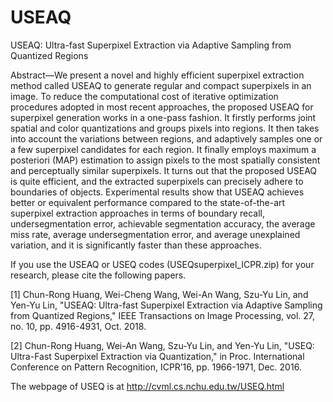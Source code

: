 # USEAQ
USEAQ: Ultra-fast Superpixel Extraction via Adaptive Sampling from Quantized Regions

Abstract—We present a novel and highly efficient superpixel extraction method called USEAQ to generate regular and compact
superpixels in an image. To reduce the computational cost of iterative optimization procedures adopted in most recent
approaches, the proposed USEAQ for superpixel generation works in a one-pass fashion. It firstly performs joint spatial
and color quantizations and groups pixels into regions. It then takes into account the variations between regions, and adaptively
samples one or a few superpixel candidates for each region. It finally employs maximum a posteriori (MAP) estimation to
assign pixels to the most spatially consistent and perceptually similar superpixels. It turns out that the proposed USEAQ is
quite efficient, and the extracted superpixels can precisely adhere to boundaries of objects. Experimental results show that USEAQ
achieves better or equivalent performance compared to the state-of-the-art superpixel extraction approaches in terms of boundary
recall, undersegmentation error, achievable segmentation accuracy, the average miss rate, average undersegmentation error,
and average unexplained variation, and it is significantly faster than these approaches.

If you use the USEAQ or USEQ codes (USEQsuperpixel_ICPR.zip) for your research, please cite the following papers.

[1] Chun-Rong Huang, Wei-Cheng Wang, Wei-An Wang, Szu-Yu Lin, and Yen-Yu Lin, "USEAQ: Ultra-fast Superpixel Extraction via Adaptive Sampling from Quantized Regions,"  IEEE Transactions on Image Processing, vol. 27, no. 10, pp. 4916-4931, Oct. 2018. 

[2] Chun-Rong Huang, Wei-An Wang, Szu-Yu Lin, and Yen-Yu Lin, "USEQ: Ultra-Fast Superpixel Extraction via Quantization," in Proc. International Conference on Pattern Recognition, ICPR’16, pp. 1966-1971, Dec. 2016.

The webpage of USEQ is at http://cvml.cs.nchu.edu.tw/USEQ.html 
